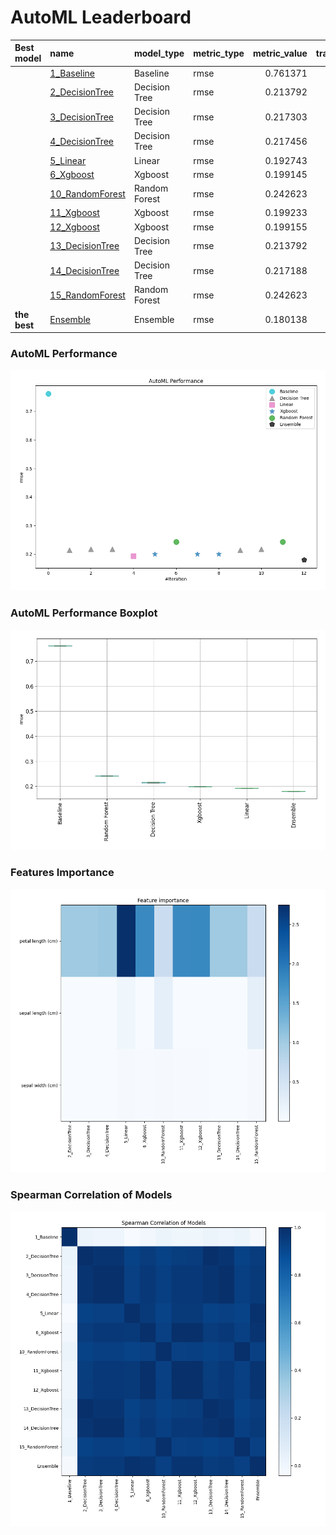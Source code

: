 # AutoML Leaderboard

| Best model   | name                                         | model_type    | metric_type   |   metric_value |   train_time |   single_prediction_time |
|:-------------|:---------------------------------------------|:--------------|:--------------|---------------:|-------------:|-------------------------:|
|              | [1_Baseline](1_Baseline/README.md)           | Baseline      | rmse          |       0.761371 |         1.8  |                   0.029  |
|              | [2_DecisionTree](2_DecisionTree/README.md)   | Decision Tree | rmse          |       0.213792 |        30.15 |                   0.018  |
|              | [3_DecisionTree](3_DecisionTree/README.md)   | Decision Tree | rmse          |       0.217303 |        14.05 |                   0.0275 |
|              | [4_DecisionTree](4_DecisionTree/README.md)   | Decision Tree | rmse          |       0.217456 |        21.24 |                   0.023  |
|              | [5_Linear](5_Linear/README.md)               | Linear        | rmse          |       0.192743 |         2.1  |                   0.047  |
|              | [6_Xgboost](6_Xgboost/README.md)             | Xgboost       | rmse          |       0.199145 |         5.3  |                   0.061  |
|              | [10_RandomForest](10_RandomForest/README.md) | Random Forest | rmse          |       0.242623 |         6.2  |                   0.146  |
|              | [11_Xgboost](11_Xgboost/README.md)           | Xgboost       | rmse          |       0.199233 |         2.56 |                   0.049  |
|              | [12_Xgboost](12_Xgboost/README.md)           | Xgboost       | rmse          |       0.199155 |         2.87 |                   0.0515 |
|              | [13_DecisionTree](13_DecisionTree/README.md) | Decision Tree | rmse          |       0.213792 |         7.88 |                   0.0165 |
|              | [14_DecisionTree](14_DecisionTree/README.md) | Decision Tree | rmse          |       0.217188 |        11.72 |                   0.0206 |
|              | [15_RandomForest](15_RandomForest/README.md) | Random Forest | rmse          |       0.242623 |         5.25 |                   0.1442 |
| **the best** | [Ensemble](Ensemble/README.md)               | Ensemble      | rmse          |       0.180138 |         0.41 |                   0.1735 |

### AutoML Performance
![AutoML Performance](ldb_performance.png)

### AutoML Performance Boxplot
![AutoML Performance Boxplot](ldb_performance_boxplot.png)

### Features Importance
![features importance across models](features_heatmap.png)



### Spearman Correlation of Models
![models spearman correlation](correlation_heatmap.png)


